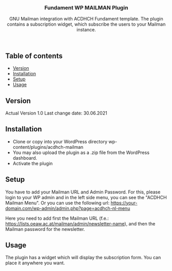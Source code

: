 <p align="center">

  <h3 align="center">Fundament WP MAILMAN Plugin</h3>

  <p align="center">
    GNU Mailman integration with ACDHCH Fundament template. 
   The plugin contains a subscription widget, which subscribe the users to your Mailman instance.
  </p>
</p>

<br>

## Table of contents

- [Version](#version)
- [Installation](#installation)
- [Setup](#setup)
- [Usage](#usage)

## Version
Actual Version 1.0
Last change date: 30.06.2021

## Installation
- Clone or copy into your WordPress directory wp-content/plugins/acdhch-mailman
- You may also upload the plugin as a .zip file from the WordPress dashboard.
- Activate the plugin

## Setup
You have to add your Mailman URL and Admin Password. 
For this, please login to your WP admin and in the left side menu, you can see the "ACDHCH Mailman Menu". 
Or you can use the following url: https://your-domain.com/wp-admin/admin.php?page=acdhch-nl-menu

Here you need to add first the Mailman URL (f.e.: https://lists.oeaw.ac.at/mailman/admin/newsletter-name), 
and then the Mailman password for the newsletter.

## Usage
The plugin has a widget which will display the subscription form. You can place it anywhere you want.





